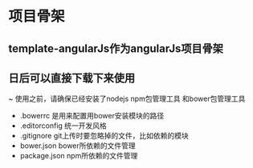 # 项目骨架
## template-angularJs作为angularJs项目骨架
## 日后可以直接下载下来使用
~ 使用之前，请确保已经安装了nodejs npm包管理工具  和bower包管理工具

* .bowerrc          是用来配置用bower安装模块的路径
* .editorconfig     统一开发风格
* .gitignore        git上传时要忽略掉的文件，比如依赖的模块
* bower.json        bower所依赖的文件管理
* package.json      npm所依赖的文件管理


